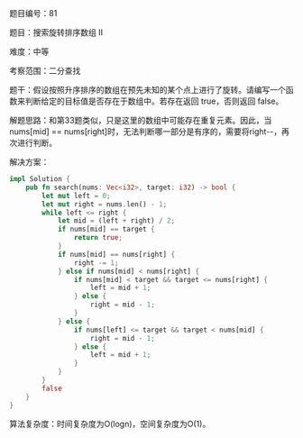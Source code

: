 题目编号：81

题目：搜索旋转排序数组 II

难度：中等

考察范围：二分查找

题干：假设按照升序排序的数组在预先未知的某个点上进行了旋转。请编写一个函数来判断给定的目标值是否存在于数组中。若存在返回 true，否则返回 false。

解题思路：和第33题类似，只是这里的数组中可能存在重复元素。因此，当nums[mid] == nums[right]时，无法判断哪一部分是有序的，需要将right--，再次进行判断。

解决方案：

```rust
impl Solution {
    pub fn search(nums: Vec<i32>, target: i32) -> bool {
        let mut left = 0;
        let mut right = nums.len() - 1;
        while left <= right {
            let mid = (left + right) / 2;
            if nums[mid] == target {
                return true;
            }
            if nums[mid] == nums[right] {
                right -= 1;
            } else if nums[mid] < nums[right] {
                if nums[mid] < target && target <= nums[right] {
                    left = mid + 1;
                } else {
                    right = mid - 1;
                }
            } else {
                if nums[left] <= target && target < nums[mid] {
                    right = mid - 1;
                } else {
                    left = mid + 1;
                }
            }
        }
        false
    }
}
```

算法复杂度：时间复杂度为O(logn)，空间复杂度为O(1)。